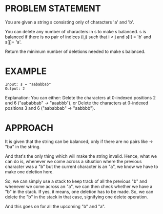 # PROBLEM STATEMENT

You are given a string s consisting only of characters 'a' and 'b'​​​​.

You can delete any number of characters in s to make s balanced. s is balanced if there is no pair of indices (i,j) such that i < j and s[i] = 'b' and s[j]= 'a'.

Return the minimum number of deletions needed to make s balanced.

# EXAMPLE

    Input: s = "aababbab"
    Output: 2

Explanation: You can either:
Delete the characters at 0-indexed positions 2 and 6 ("aababbab" -> "aaabbb"), or
Delete the characters at 0-indexed positions 3 and 6 ("aababbab" -> "aabbbb").

# APPROACH

It is given that the string can be balanced, only if there are no pairs like -> "ba" in the string.

And that's the only thing which will make the string invalid. Hence, what we can do is, whenever we come across a situation where the previous character was a "b" but the current character is an "a", we know we have to make one deletion here.

So, we can simply use a stack to keep track of all the previous "b" and whenever we come across an "a", we can then check whether we have a "b" in the stack. If yes, it means, one deletion has to be made. So, we can delete the "b" in the stack in that case, signifying one delete operation.

And this goes on for all the upcoming "b" and "a".
